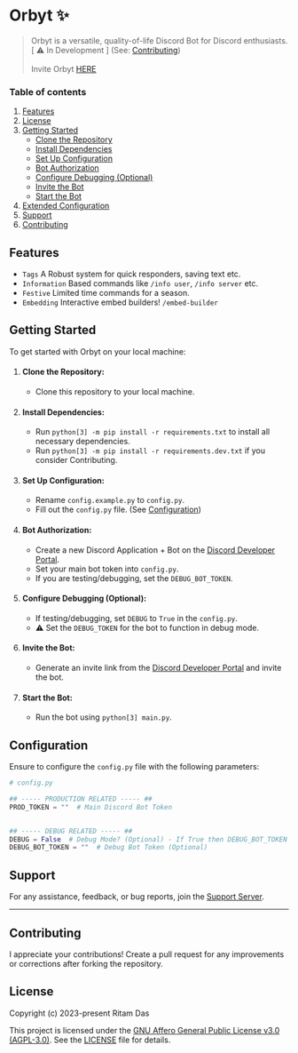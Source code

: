# Orbyt ✨

> Orbyt is a versatile, quality-of-life Discord Bot for Discord enthusiasts.
 [ ⚠️ In Development ] (See: [Contributing](#contributing)) <br><br>
> Invite Orbyt [HERE](https://discord.com/oauth2/authorize?client_id=900057091031580783&permissions=1945627743&redirect_uri=https://discord.gg/yYSjejHX9G&response_type=code&scope=identify+bot+applications.commands)
### Table of contents
1. [Features](#features)
2. [License](#license)
3. [Getting Started](#getting-started)
    - [Clone the Repository](#clone-the-repository)
    - [Install Dependencies](#install-dependencies)
    - [Set Up Configuration](#set-up-configuration)
    - [Bot Authorization](#bot-authorization)
    - [Configure Debugging (Optional)](#configure-debugging-optional)
    - [Invite the Bot](#invite-the-bot)
    - [Start the Bot](#start-the-bot)
4. [Extended Configuration](#configuration)
5. [Support](#support)
6. [Contributing](#contributing)

## Features

- ``Tags`` A Robust system for quick responders, saving text etc.
- ``Information`` Based commands like `/info user`, `/info server` etc.
- ``Festive`` Limited time commands for a season.
- ``Embedding`` Interactive embed builders! `/embed-builder`

## Getting Started

To get started with Orbyt on your local machine:

1. #### Clone the Repository:
   - Clone this repository to your local machine.

2. #### Install Dependencies:
   - Run `python[3] -m pip install -r requirements.txt` to install all necessary dependencies.
   - Run `python[3] -m pip install -r requirements.dev.txt` if you consider Contributing.

3. #### Set Up Configuration:
   - Rename `config.example.py` to `config.py`.
   - Fill out the `config.py` file. (See [Configuration](#configuration))

4. #### Bot Authorization:
   - Create a new Discord Application + Bot on the [Discord Developer Portal](https://discord.com/developers/applications).
   - Set your main bot token into `config.py`.
   - If you are testing/debugging, set the `DEBUG_BOT_TOKEN`.

5. #### Configure Debugging (Optional):
   - If testing/debugging, set `DEBUG` to `True` in the `config.py`.
   - ⚠️ Set the `DEBUG_TOKEN` for the bot to function in debug mode.

6. #### Invite the Bot:
   - Generate an invite link from the [Discord Developer Portal](https://discord.com/developers/applications) and invite the bot.

7. #### Start the Bot:
   - Run the bot using `python[3] main.py`.

## Configuration

Ensure to configure the `config.py` file with the following parameters:

```python
# config.py

## ----- PRODUCTION RELATED ----- ##
PROD_TOKEN = ""  # Main Discord Bot Token


## ----- DEBUG RELATED ----- ##
DEBUG = False  # Debug Mode? (Optional) - If True then DEBUG_BOT_TOKEN must be set
DEBUG_BOT_TOKEN = ""  # Debug Bot Token (Optional)

```

## Support

For any assistance, feedback, or bug reports, join the [Support Server](https://discord.gg/dg8SQr3PfY).

---

## Contributing

I appreciate your contributions! Create a pull request for any improvements or corrections after forking the repository.

## License

Copyright (c) 2023-present Ritam Das

This project is licensed under the [GNU Affero General Public License v3.0 (AGPL-3.0)](https://www.gnu.org/licenses/agpl-3.0.en.html). See the [LICENSE](LICENSE) file for details.

